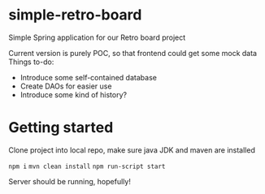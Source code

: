 # simple-retro-board

Simple Spring application for our Retro board project

Current version is purely POC, so that frontend could get some mock data
Things to-do:
 * Introduce some self-contained database
 * Create DAOs for easier use
 * Introduce some kind of history?


# Getting started

 Clone project into local repo, make sure java JDK and maven are installed

 `npm i`
 `mvn clean install`
 `npm run-script start`

 Server should be running, hopefully!

